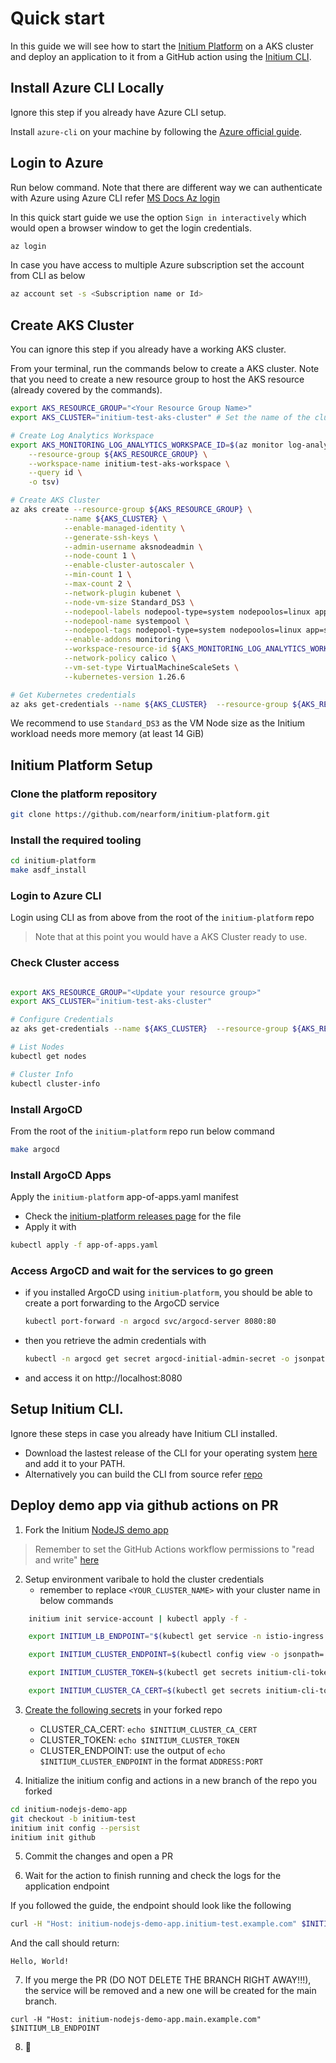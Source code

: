 # Quick start

In this guide we will see how to start the [Initium Platform](https://github.com/nearform/initium-platform) on a AKS cluster and deploy an application to it from a GitHub action using the [Initium CLI](https://github.com/nearform/initium-cli).

## Install Azure CLI Locally
Ignore this step if you already have Azure CLI setup.

Install `azure-cli` on your machine by following the [Azure official guide](https://learn.microsoft.com/en-us/cli/azure/install-azure-cli). 

## Login to Azure

Run below command. Note that there are different way we can authenticate with Azure using Azure CLI refer [MS Docs Az login](https://learn.microsoft.com/en-us/cli/azure/authenticate-azure-cli)

In this quick start guide we use the option `Sign in interactively` which would open a browser window to get the login credentials.

``` bash
az login
```

In case you have access to multiple Azure subscription set the account from CLI as below

``` bash
az account set -s <Subscription name or Id>
```
## Create AKS Cluster

You can ignore this step if you already have a working AKS cluster.

From your terminal, run the commands below to create a AKS cluster. Note that you need to create a new resource group to host the AKS resource (already covered by the commands).

``` bash
export AKS_RESOURCE_GROUP="<Your Resource Group Name>"
export AKS_CLUSTER="initium-test-aks-cluster" # Set the name of the cluster as you require

# Create Log Analytics Workspace
export AKS_MONITORING_LOG_ANALYTICS_WORKSPACE_ID=$(az monitor log-analytics workspace create \
    --resource-group ${AKS_RESOURCE_GROUP} \
    --workspace-name initium-test-aks-workspace \
    --query id \
    -o tsv)

# Create AKS Cluster
az aks create --resource-group ${AKS_RESOURCE_GROUP} \
            --name ${AKS_CLUSTER} \
            --enable-managed-identity \
            --generate-ssh-keys \
            --admin-username aksnodeadmin \
            --node-count 1 \
            --enable-cluster-autoscaler \
            --min-count 1 \
            --max-count 2 \
            --network-plugin kubenet \
            --node-vm-size Standard_DS3 \
            --nodepool-labels nodepool-type=system nodepoolos=linux app=system-apps \
            --nodepool-name systempool \
            --nodepool-tags nodepool-type=system nodepoolos=linux app=system-apps \
            --enable-addons monitoring \
            --workspace-resource-id ${AKS_MONITORING_LOG_ANALYTICS_WORKSPACE_ID} \
            --network-policy calico \
            --vm-set-type VirtualMachineScaleSets \
            --kubernetes-version 1.26.6

# Get Kubernetes credentials
az aks get-credentials --name ${AKS_CLUSTER}  --resource-group ${AKS_RESOURCE_GROUP} 

```
We recommend to use `Standard_DS3` as the VM Node size as the Initium workload needs more memory (at least 14 GiB)

## Initium Platform Setup

### Clone the platform repository

```bash
git clone https://github.com/nearform/initium-platform.git
```

### Install the required tooling

```bash
cd initium-platform
make asdf_install
```

### Login to Azure CLI 

Login using CLI as from above from the root of the `initium-platform` repo 

>Note that at this point you would have a AKS Cluster ready to use.

### Check Cluster access

``` bash

export AKS_RESOURCE_GROUP="<Update your resource group>"
export AKS_CLUSTER="initium-test-aks-cluster"

# Configure Credentials
az aks get-credentials --name ${AKS_CLUSTER}  --resource-group ${AKS_RESOURCE_GROUP} 

# List Nodes
kubectl get nodes

# Cluster Info
kubectl cluster-info

```

### Install ArgoCD
From the root of the `initium-platform` repo run below command

```bash
make argocd
```

### Install ArgoCD Apps

Apply the `initium-platform` app-of-apps.yaml manifest
- Check the [initium-platform releases page](https://github.com/nearform/initium-platform/releases) for the file
- Apply it with
```bash
kubectl apply -f app-of-apps.yaml
```

### Access ArgoCD and wait for the services to go green
- if you installed ArgoCD using `initium-platform`, you should be able to create a port forwarding to the ArgoCD service
    ```bash
    kubectl port-forward -n argocd svc/argocd-server 8080:80
    ```
- then you retrieve the admin credentials with
    ```bash
    kubectl -n argocd get secret argocd-initial-admin-secret -o jsonpath="{.data.password}" | base64 -d
    ```
- and access it on http://localhost:8080

## Setup Initium CLI.
Ignore these steps in case you already have Initium CLI installed.

- Download the lastest release of the CLI for your operating system [here](https://github.com/nearform/initium-cli/releases) and add it to your PATH.
- Alternatively you can build the CLI from source refer [repo](https://github.com/nearform/initium-cli)

## Deploy demo app via github actions on PR

1. Fork the Initium [NodeJS demo app](https://github.com/nearform/initium-nodejs-demo-app)

> Remember to set the GitHub Actions workflow permissions to "read and write" [here](https://docs.github.com/en/repositories/managing-your-repositorys-settings-and-features/enabling-features-for-your-repository/managing-github-actions-settings-for-a-repository#configuring-the-default-github_token-permissions)

2. Setup environment varibale to hold the cluster credentials
    - remember to replace `<YOUR_CLUSTER_NAME>` with your cluster name in below commands

```bash
    initium init service-account | kubectl apply -f -

    export INITIUM_LB_ENDPOINT="$(kubectl get service -n istio-ingress istio-ingressgateway -o go-template='{{(index .status.loadBalancer.ingress 0).ip}}'):80"

    export INITIUM_CLUSTER_ENDPOINT=$(kubectl config view -o jsonpath='{.clusters[?(@.name == "<YOUR CLUSTER NAME>")].cluster.server}')

    export INITIUM_CLUSTER_TOKEN=$(kubectl get secrets initium-cli-token -o jsonpath="{.data.token}" | base64 -d)

    export INITIUM_CLUSTER_CA_CERT=$(kubectl get secrets initium-cli-token -o jsonpath="{.data.ca\.crt}" | base64 -d)
```

3. [Create the following secrets](https://docs.github.com/en/actions/security-guides/encrypted-secrets#creating-encrypted-secrets-for-a-repository) in your forked repo

    - CLUSTER_CA_CERT: `echo $INITIUM_CLUSTER_CA_CERT`
    - CLUSTER_TOKEN: `echo $INITIUM_CLUSTER_TOKEN`
    - CLUSTER_ENDPOINT: use the output of `echo $INITIUM_CLUSTER_ENDPOINT` in the format `ADDRESS:PORT`

4. Initialize the initium config and actions in a new branch of the repo you forked

```bash
cd initium-nodejs-demo-app
git checkout -b initium-test
initium init config --persist
initium init github
```

5. Commit the changes and open a PR

6. Wait for the action to finish running and check the logs for the application endpoint

If you followed the guide, the endpoint should look like the following

```bash
curl -H "Host: initium-nodejs-demo-app.initium-test.example.com" $INITIUM_LB_ENDPOINT
```

And the call should return:

```
Hello, World!
```

7. If you merge the PR (DO NOT DELETE THE BRANCH RIGHT AWAY!!!), the service will be removed and a new one will be created for the main branch.

```
curl -H "Host: initium-nodejs-demo-app.main.example.com" $INITIUM_LB_ENDPOINT
```

8. 🚀

